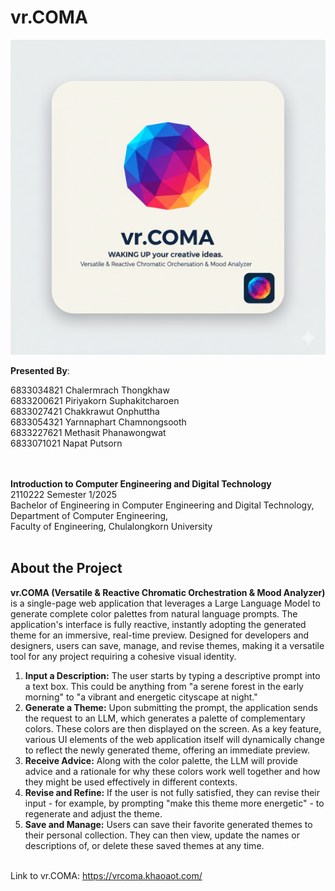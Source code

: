 # vr.COMA

<p align="center">
  <img src="header.png" alt="vr.COMA — Versatile & Reactive Chromatic Orchestration & Mood Analyzer" width="860">
</p>

**Presented By**:

6833034821 Chalermrach Thongkhaw<br/>
6833200621 Piriyakorn Suphakitcharoen<br/>
6833027421 Chakkrawut Onphuttha<br/>
6833054321 Yarnnaphart Chamnongsooth<br/>
6833227621 Methasit Phanawongwat<br/>
6833071021 Napat Putsorn<br/>

<br/><br/>
**Introduction to Computer Engineering and Digital Technology**<br/>
2110222 Semester 1/2025<br/>
Bachelor of Engineering in Computer Engineering and Digital Technology,<br/>
Department of Computer Engineering,<br/>
Faculty of Engineering, Chulalongkorn University<br/><br/>

## About the Project

**vr.COMA (Versatile & Reactive Chromatic Orchestration & Mood Analyzer)** is a single-page web application that leverages a Large Language Model to generate complete color palettes from natural language prompts. The application's interface is fully reactive, instantly adopting the generated theme for an immersive, real-time preview. Designed for developers and designers, users can save, manage, and revise themes, making it a versatile tool for any project requiring a cohesive visual identity.

1.  **Input a Description:** The user starts by typing a descriptive prompt into a text box. This could be anything from "a serene forest in the early morning" to "a vibrant and energetic cityscape at night."<br/>
2.  **Generate a Theme:** Upon submitting the prompt, the application sends the request to an LLM, which generates a palette of complementary colors. These colors are then displayed on the screen. As a key feature, various UI elements of the web application itself will dynamically change to reflect the newly generated theme, offering an immediate preview.<br/>
3.  **Receive Advice:** Along with the color palette, the LLM will provide advice and a rationale for why these colors work well together and how they might be used effectively in different contexts.<br/>
4.  **Revise and Refine:** If the user is not fully satisfied, they can revise their input - for example, by prompting "make this theme more energetic" - to regenerate and adjust the theme.<br/>
5.  **Save and Manage:** Users can save their favorite generated themes to their personal collection. They can then view, update the names or descriptions of, or delete these saved themes at any time.<br/><br/>

Link to vr.COMA: https://vrcoma.khaoaot.com/<br/><br/>
